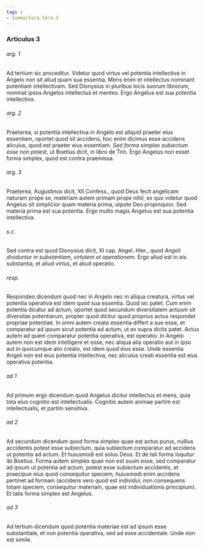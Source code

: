 ```yaml
---
tags : 
- Summa/Ia/q.54/a.3
---
```


### Articulus 3

###### arg. 1
Ad tertium sic proceditur. Videtur quod virtus vel potentia intellectiva in Angelo non sit aliud quam sua essentia. Mens enim et intellectus nominant potentiam intellectivam. Sed Dionysius in pluribus locis suorum librorum, nominat ipsos Angelos intellectus et mentes. Ergo Angelus est sua potentia intellectiva.

###### arg. 2
Praeterea, si potentia intellectiva in Angelo est aliquid praeter eius essentiam, oportet quod sit accidens, hoc enim dicimus esse accidens alicuius, quod est praeter eius essentiam. *Sed forma simplex subiectum esse non potest*, ut Boetius dicit, in libro de Trin. Ergo Angelus non esset forma simplex, quod est contra praemissa.

###### arg. 3
Praeterea, Augustinus dicit, XII Confess., quod Deus fecit angelicam naturam prope se, materiam autem primam prope nihil, ex quo videtur quod Angelus sit simplicior quam materia prima, utpote Deo propinquior. Sed materia prima est sua potentia. Ergo multo magis Angelus est sua potentia intellectiva.

###### s.c.
Sed contra est quod Dionysius dicit, XI cap. Angel. Hier., quod *Angeli dividuntur in substantiam, virtutem et operationem*. Ergo aliud est in eis substantia, et aliud virtus, et aliud operatio.

###### resp.
Respondeo dicendum quod nec in Angelo nec in aliqua creatura, virtus vel potentia operativa est idem quod sua essentia. Quod sic patet. Cum enim potentia dicatur ad actum, oportet quod secundum diversitatem actuum sit diversitas potentiarum, propter quod dicitur quod proprius actus respondet propriae potentiae. In omni autem creato essentia differt a suo esse, et comparatur ad ipsum sicut potentia ad actum, ut ex supra dictis patet. Actus autem ad quem comparatur potentia operativa, est operatio. In Angelo autem non est idem intelligere et esse, nec aliqua alia operatio aut in ipso aut in quocumque alio creato, est idem quod eius esse. Unde essentia Angeli non est eius potentia intellectiva, nec alicuius creati essentia est eius operativa potentia.

###### ad 1
Ad primum ergo dicendum quod Angelus dicitur intellectus et mens, quia tota eius cognitio est intellectualis. Cognitio autem animae partim est intellectualis, et partim sensitiva.

###### ad 2
Ad secundum dicendum quod forma simplex quae est actus purus, nullius accidentis potest esse subiectum, quia subiectum comparatur ad accidens ut potentia ad actum. Et huiusmodi est solus Deus. Et de tali forma loquitur ibi Boetius. Forma autem simplex quae non est suum esse, sed comparatur ad ipsum ut potentia ad actum, potest esse subiectum accidentis, et praecipue eius quod consequitur speciem, huiusmodi enim accidens pertinet ad formam (accidens vero quod est individui, non consequens totam speciem, consequitur materiam, quae est individuationis principium). Et talis forma simplex est Angelus.

###### ad 3
Ad tertium dicendum quod potentia materiae est ad ipsum esse substantiale, et non potentia operativa, sed ad esse accidentale. Unde non est simile.

